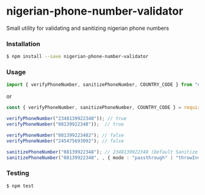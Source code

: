 # nigerian-phone-number-validator
Small utility for validating and sanitizing nigerian phone numbers

### Installation

```sh
$ npm install --save nigerian-phone-number-validator
```

### Usage

```typescript
import { verifyPhoneNumber, sanitizePhoneNumber, COUNTRY_CODE } from "nigerian-phone-number-validator"
```
or 

```javascript
const { verifyPhoneNumber, sanitizePhoneNumber, COUNTRY_CODE } = require("nigerian-phone-number-validator")
```
```typescript
verifyPhoneNumber("2348139922348")); // true
verifyPhoneNumber("08139922348"));  // true

verifyPhoneNumber("081399223482"); // false
verifyPhoneNumber("245475693092"); // false

sanitizePhoneNumber("08139922348"); // 2348139922348 (Default Sanitize Mode is throwInvalid)
sanitizePhoneNumber("08139922348", , { mode : "passthrough" | "throwInvalid" }); // 2348139922348

```
### Testing

```sh
$ npm test
```